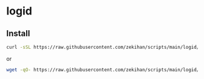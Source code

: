# logid

## Install

```bash
curl -sSL https://raw.githubusercontent.com/zekihan/scripts/main/logid/install.sh | bash
```

or

```bash
wget -qO- https://raw.githubusercontent.com/zekihan/scripts/main/logid/install.sh | bash
```
